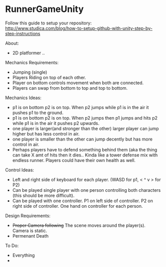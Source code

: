 # RunnerGameUnity

Follow this guide to setup your repository:
http://www.studica.com/blog/how-to-setup-github-with-unity-step-by-step-instructions

About:
- 2D platformer ..


Mechanics Requirements:
- Jumping (single)
- Players Riding on top of each other.
- Player on bottom controls movement when both are connected.
- Players can swap from bottom to top and top to bottom.

Mechanics Ideas:
- p1 is on bottom p2 is on top. When p2 jumps while p1 is in the air
  it pushes p1 to the ground.
- p1 is on bottom p2 is on top. When p2 jumps then p1 jumps and hits p2 while p1 is in the air it
  pushes p2 upwards.
- one player is larger(and stronger than the other) larger player can jump higher but has less control in air.
- one player is smaller than the other can jump decently but has more control in air.
- Perhaps players have to defend something behind them (aka the thing can take X amt of hits then it dies.. Kinda like a tower defense 
  mix with endless runner. Players could have their own health as well. 

Control Ideas:
- Left and right side of keyboard for each player. (WASD for p1, < ^ v > for P2)
- Can be played single player with one person controlling both characters (this should be more difficult).
- Can be played with one controller. P1 on left side of controller. P2 on right side of controller. One hand on controller
  for each person.

Design Requirements:
- ~~Proper Camera following~~ The scene moves around the player(s). Camera is static.
- Permenant Death


To Do:
- Everything
-
